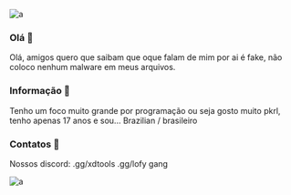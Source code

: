 ![a](https://github.com/martexdd/martexdd/assets/143229353/cf831ace-dee3-41d3-a5d3-a02501b71e91)


### Olá 👋
Olá, amigos quero que saibam 
que oque falam de mim por ai 
é fake, não coloco nenhum 
malware em meus arquivos.


### Informação 🎈
Tenho um foco muito grande
por programação ou seja
gosto muito pkrl, tenho 
apenas 17 anos e sou...
Brazilian / brasileiro

### Contatos 👥
Nossos discord:
.gg/xdtools
.gg/lofy gang

![a](https://github.com/martexdd/martexdd/assets/143229353/cf831ace-dee3-41d3-a5d3-a02501b71e91)

<!--
**martexdd/martexdd** is a ✨ _special_ ✨ repository because its `README.md` (this file) appears on your GitHub profile.

Here are some ideas to get you started:

- 🔭 I’m currently working on ...
- 🌱 I’m currently learning ...
- 👯 I’m looking to collaborate on ...
- 🤔 I’m looking for help with ...
- 💬 Ask me about ...
- 📫 How to reach me: ...
- 😄 Pronouns: ...
- ⚡ Fun fact: ...
-->
